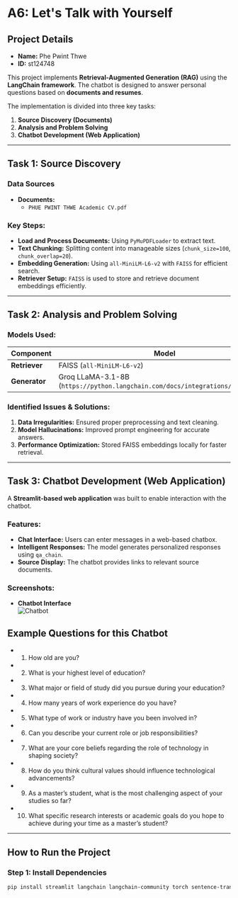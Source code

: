 # A6: Let's Talk with Yourself

## Project Details

- **Name:** Phe Pwint Thwe  
- **ID:** st124748  

This project implements **Retrieval-Augmented Generation (RAG)** using the **LangChain framework**. The chatbot is designed to answer personal questions based on **documents and resumes**.

The implementation is divided into three key tasks:

1. **Source Discovery (Documents)**
2. **Analysis and Problem Solving**
3. **Chatbot Development (Web Application)**

---

## Task 1: Source Discovery

### Data Sources
- **Documents:**
  - `PHUE PWINT THWE Academic CV.pdf`

### Key Steps:
- **Load and Process Documents:** Using `PyMuPDFLoader` to extract text.
- **Text Chunking:** Splitting content into manageable sizes (`chunk_size=100`, `chunk_overlap=20`).
- **Embedding Generation:** Using `all-MiniLM-L6-v2` with `FAISS` for efficient search.
- **Retriever Setup:** `FAISS` is used to store and retrieve document embeddings efficiently.

---

## Task 2: Analysis and Problem Solving

### Models Used:

| Component    | Model |
|-------------|---------------------------------|
| **Retriever** | FAISS (`all-MiniLM-L6-v2`) |
| **Generator** | Groq LLaMA-3.1-8B (`https://python.langchain.com/docs/integrations/chat/groq/`) |

### Identified Issues & Solutions:
1. **Data Irregularities:** Ensured proper preprocessing and text cleaning.
2. **Model Hallucinations:** Improved prompt engineering for accurate answers.
3. **Performance Optimization:** Stored FAISS embeddings locally for faster retrieval.

---

## Task 3: Chatbot Development (Web Application)

A **Streamlit-based web application** was built to enable interaction with the chatbot.

### Features:
- **Chat Interface:** Users can enter messages in a web-based chatbox.
- **Intelligent Responses:** The model generates personalized responses using `qa_chain`.
- **Source Display:** The chatbot provides links to relevant source documents.

### Screenshots:
- **Chatbot Interface**  
  ![Chatbot](images/2.png)

## Example Questions for this Chatbot
- 1. How old are you?
- 2. What is your highest level of education?
- 3. What major or field of study did you pursue during your education?
- 4. How many years of work experience do you have?
- 5. What type of work or industry have you been involved in?
- 6. Can you describe your current role or job responsibilities?
- 7. What are your core beliefs regarding the role of technology in shaping society?
- 8. How do you think cultural values should influence technological advancements?
- 9. As a master’s student, what is the most challenging aspect of your studies so far?
- 10. What specific research interests or academic goals do you hope to achieve during your time as a master’s student?
---

## How to Run the Project

### **Step 1: Install Dependencies**
```bash
pip install streamlit langchain langchain-community torch sentence-transformers faiss-cpu

